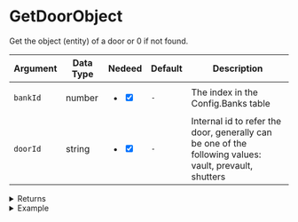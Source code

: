 # GetDoorObject

Get the object (entity) of a door or 0 if not found.

| Argument | Data Type | Nedeed                                                                       | Default | Description                                                                                            |
| -------- | --------- | ---------------------------------------------------------------------------- | ------- | ------------------------------------------------------------------------------------------------------ |
| `bankId` | number    | <ul class="contains-task-list"><li><input type="checkbox" checked></li></ul> | `-`     | The index in the Config.Banks table                                                                    |
| `doorId` | string    | <ul class="contains-task-list"><li><input type="checkbox" checked></li></ul> | `-`     | Internal id to refer the door, generally can be one of the following values: vault, prevault, shutters |

<details>

<summary>Returns</summary>

| Type   | Description                     |
| ------ | ------------------------------- |
| number | The object (entity) of the door |

</details>

<details>

<summary>Example</summary>

```lua
local obj = exports["utility_bank"]:GetDoorObject(1, "shutters")

print(GetEntityCoords(obj))
```

</details>
